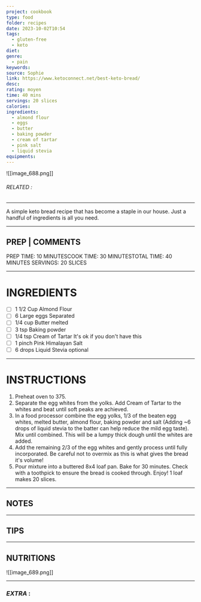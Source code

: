 ```yaml
---
project: cookbook
type: food
folder: recipes
date: 2023-10-02T10:54
tags:
  - gluten-free
  - keto
diet: 
genre:
  - pain
keywords: 
source: Sophie
link: https://www.ketoconnect.net/best-keto-bread/
desc: 
rating: moyen
time: 40 mins
servings: 20 slices
calories: 
ingredients:
  - almond flour
  - eggs
  - butter
  - baking powder
  - cream of tartar
  - pink salt
  - liquid stevia
equipments:
---
```


![[image_688.png]]
###### *RELATED* : 
---
A simple keto bread recipe that has become a staple in our house. Just a handful of ingredients is all you need.

---
## PREP | COMMENTS

PREP TIME: 10 MINUTESCOOK TIME: 30 MINUTESTOTAL TIME: 40 MINUTES SERVINGS: 20 SLICES

---
# INGREDIENTS

- [ ] 1 1/2 Cup Almond Flour
- [ ] 6 Large eggs Separated
- [ ] 1/4 cup Butter melted
- [ ] 3 tsp Baking powder
- [ ] 1/4 tsp Cream of Tartar It's ok if you don't have this
- [ ] 1 pinch Pink Himalayan Salt
- [ ] 6 drops Liquid Stevia optional

---
# INSTRUCTIONS

1. Preheat oven to 375.
2. Separate the egg whites from the yolks. Add Cream of Tartar to the whites and beat until soft peaks are achieved.
3. In a food processor combine the egg yolks, 1/3 of the beaten egg whites, melted butter, almond flour, baking powder and salt (Adding ~6 drops of liquid stevia to the batter can help reduce the mild egg taste). Mix until combined. This will be a lumpy thick dough until the whites are added.
4. Add the remaining 2/3 of the egg whites and gently process until fully incorporated. Be careful not to overmix as this is what gives the bread it's volume!
5. Pour mixture into a buttered 8x4 loaf pan. Bake for 30 minutes. Check with a toothpick to ensure the bread is cooked through. Enjoy! 1 loaf makes 20 slices.

---
## NOTES



---
## TIPS



---
## NUTRITIONS

![[image_689.png]]

---
### *EXTRA* :



